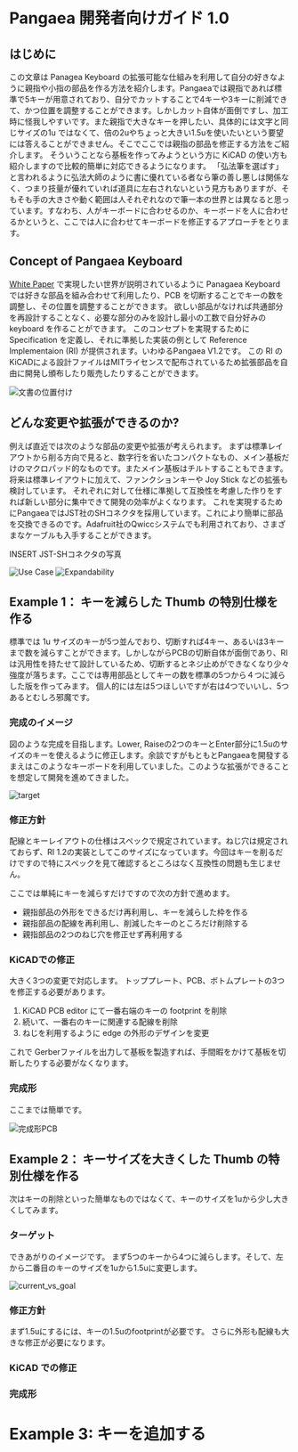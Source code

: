 # Pangaea 開発者向けガイド 1.0

## はじめに

この文章は Panagea Keyboard の拡張可能な仕組みを利用して自分の好きなように親指や小指の部品を作る方法を紹介します。Pangaeaでは親指であれば標準で5キーが用意されており、自分でカットすることで4キーや3キーに削減できて、かつ位置を調整することができます。しかしカット自体が面倒ですし、加工時に怪我しやすいです。また親指で大きなキーを押したい、具体的には文字と同じサイズの1u ではなくて、倍の2uやちょっと大きい1.5uを使いたいという要望には答えることができません。そこでここでは親指の部品を修正する方法をご紹介します。
そういうことなら基板を作ってみようという方に KiCAD の使い方も紹介しますので比較的簡単に対応できるようになります。
「弘法筆を選ばす」と言われるように弘法大師のように書に優れている者なら筆の善し悪しは関係なく、つまり技量が優れていれば道具に左右されないという見方もありますが、そもそも手の大きさや動く範囲は人それぞれなので筆一本の世界とは異なると思っています。すなわち、人がキーボードに合わせるのか、キーボードを人に合わせるかというと、ここでは人に合わせてキーボードを修正するアプローチをとります。

## Concept of Pangaea Keyboard

[White Paper](whitepaper_jp.md) で実現したい世界が説明されているように Panagaea Keyboard では好きな部品を組み合わせて利用したり、PCB を切断することでキーの数を調整し、その位置を調整することができます。
欲しい部品がなければ共通部分を再設計することなく、必要な部分のみを設計し最小の工数で自分好みの keyboard を作ることができます。
このコンセプトを実現するために Specification を定義し、それに準拠した実装の例として Reference Implementaion (RI) が提供されます。いわゆるPangaea V1.2です。
この RI のKiCADによる設計ファイルはMITライセンスで配布されているため拡張部品を自由に開発し頒布したり販売したりすることができます。

![文書の位置付け](images/2022-12-11_11_23_14.png "Figure 1: 文書の位置付け")

## どんな変更や拡張ができるのか?

例えば直近では次のような部品の変更や拡張が考えられます。
まずは標準レイアウトから削る方向で見ると、数字行を省いたコンパクトなもの、メイン基板だけのマクロパッド的なものです。またメイン基板はチルトすることもできます。
将来は標準レイアウトに加えて、ファンクションキーや Joy Stick などの拡張も検討しています。
それぞれに対して仕様に準拠して互換性を考慮した作りをすれば新しい部分に集中できて開発の効率がよくなります。
これを実現するためにPangaeaではJST社のSHコネクタを採用しています。これにより簡単に部品を交換できるのです。Adafruit社のQwiccシステムでも利用されており、さまざまなケーブルも入手することができます。


INSERT JST-SHコネクタの写真

![Use Case](images/2022-12-11_21_12_12.png)
![Expandability](images/2022-12-11_11_33_55.png "Expandability")

## Example 1： キーを減らした Thumb の特別仕様を作る

標準では 1u サイズのキーが5つ並んでおり、切断すれば4キー、あるいは3キーまで数を減らすことができます。しかしながらPCBの切断自体が面倒であり、RIは汎用性を持たせて設計しているため、切断するとネジ止めができなくなり少々強度が落ちます。ここでは専用部品としてキーの数を標準の5つから４つに減らした版を作ってみます。
個人的には左は5つほしいですが右は4つでいいし、5つあるとむしろ邪魔です。

### 完成のイメージ

図のような完成を目指します。Lower, Raiseの2つのキーとEnter部分に1.5uのサイズのキーを使えるように修正します。余談ですがもともとPangaeaを開發するまえはこのようなキーボードを利用していました。このような拡張ができることを想定して開発を進めてきました。

![target](images/2022-12-11_12_28_00.png)

### 修正方針

配線とキーレイアウトの仕様はスペックで規定されています。ねじ穴は規定されておらず、RI 1.2の実装としてこのサイズになっています。今回はキーを削るだけですので特にスペックを見て確認するところはなく互換性の問題も生じません。

ここでは単純にキーを減らすだけですので次の方針で進めます。
* 親指部品の外形をできるだけ再利用し、キーを減らした枠を作る
* 親指部品の配線を再利用し、削減したキーのところだけ削除する
* 親指部品の2つのねじ穴を修正せず再利用する

### KiCADでの修正

大きく3つの変更で対応します。
トッププレート、PCB、ボトムプレートの3つを修正する必要があります。

1. KiCAD PCB editor にて一番右端のキーの footprint を削除
2. 続いて、一番右のキーに関連する配線を削除
3. ねじを利用するように edge の外形のデザインを変更

これで Gerberファイルを出力して基板を製造すれば、手間暇をかけて基板を切断したりする必要がなくなります。

### 完成形

ここまでは簡単です。

![完成形PCB](images/2022-12-11_11_41_43.png)

## Example 2： キーサイズを大きくした Thumb の特別仕様を作る

次はキーの削除といった簡単なものではなくて、キーのサイズを1uから少し大きくしてみます。

### ターゲット

できあがりのイメージです。
まず5つのキーから4つに減らします。そして、左から二番目のキーのサイズを1uから1.5uに変更します。

![current_vs_goal](images/2022-12-11_11_42_54.png)

### 修正方針

まず1.5uにするには、キーの1.5uのfootprintが必要です。
さらに外形も配線も大きな修正が必要になります。

### KiCAD での修正

### 完成形



# Example 3: キーを追加する


